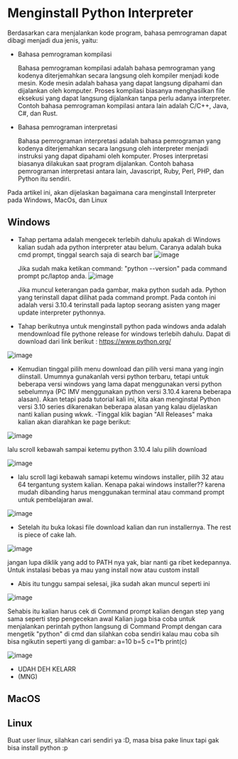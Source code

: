 # Menginstall Python Interpreter

Berdasarkan cara menjalankan kode program, bahasa pemrograman dapat dibagi menjadi dua jenis, yaitu:

- Bahasa pemrograman kompilasi

  Bahasa pemrograman kompilasi adalah bahasa pemrograman yang kodenya diterjemahkan secara langsung oleh kompiler menjadi kode mesin. Kode mesin adalah bahasa yang dapat langsung dipahami dan dijalankan oleh komputer. Proses kompilasi biasanya menghasilkan file eksekusi yang dapat langsung dijalankan tanpa perlu adanya interpreter. Contoh bahasa pemrograman kompilasi antara lain adalah C/C++, Java, C#, dan Rust.

- Bahasa pemrograman interpretasi

  Bahasa pemrograman interpretasi adalah bahasa pemrograman yang kodenya diterjemahkan secara langsung oleh interpreter menjadi instruksi yang dapat dipahami oleh komputer. Proses interpretasi biasanya dilakukan saat program dijalankan. Contoh bahasa pemrograman interpretasi antara lain, Javascript, Ruby, Perl, PHP, dan Python itu sendiri.

Pada artikel ini, akan dijelaskan bagaimana cara menginstall Interpreter pada Windows, MacOs, dan Linux

## Windows

- Tahap pertama adalah mengecek terlebih dahulu apakah di Windows kalian sudah ada python interpreter atau belum.
  Caranya adalah buka cmd prompt, tinggal search saja di search bar
  ![image](https://github.com/imvlaboratory/sg-basic-python/assets/51825907/33b9e963-da9f-4956-bf06-dc1f6f4b4c1b)

  Jika sudah maka ketikan command: "python --version" pada command prompt pc/laptop anda.
  ![image](https://github.com/imvlaboratory/sg-basic-python/assets/51825907/8318529d-4dfe-4713-918c-03909b91adbc)

  Jika muncul keterangan pada gambar, maka python sudah ada. Python yang terinstall dapat dilihat pada command prompt. Pada contoh ini adalah versi 3.10.4 terinstall pada laptop seorang asisten yang mager update interpreter pythonnya.

- Tahap berikutnya untuk menginstall python pada windows anda adalah mendownload file pythone release for windows terlebih dahulu.
Dapat di download dari link berikut : https://www.python.org/

![image](https://github.com/imvlaboratory/sg-basic-python/assets/51825907/95edc0fc-f3da-434e-a7f1-ff496b3e0e9e)

- Kemudian tinggal pilih menu download dan pilih versi mana yang ingin diinstall. Umumnya gunakanlah versi python terbaru, tetapi untuk beberapa versi windows yang lama dapat menggunakan versi python sebelumnya (PC IMV menggunakan python versi 3.10.4 karena beberapa alasan). 
Akan tetapi pada tutorial kali ini, kita akan menginstal Python versi 3.10 series dikarenakan beberapa alasan yang kalau dijelaskan nanti kalian pusing wkwk. -Tinggal klik bagian "All Releases" maka kalian akan diarahkan ke page berikut:

![image](https://github.com/imvlaboratory/sg-basic-python/assets/51825907/b6fdedad-0779-4c3e-a72a-6714b52b175c)

lalu scroll kebawah sampai ketemu python 3.10.4 lalu pilih download

![image](https://github.com/imvlaboratory/sg-basic-python/assets/51825907/71529940-fcf0-4fd3-a903-021faa4f3325)

- lalu scroll lagi kebawah samapi ketemu windows installer, pilih 32 atau 64 tergantung system kalian. Kenapa pakai windows installer?? karena mudah dibanding harus menggunakan terminal atau command prompt untuk pembelajaran awal.

![image](https://github.com/imvlaboratory/sg-basic-python/assets/51825907/49944028-5d0e-4958-9170-ad9fbc7f4c62)

- Setelah itu buka lokasi file download kalian dan run installernya. The rest is piece of cake lah.

![image](https://github.com/imvlaboratory/sg-basic-python/assets/51825907/0562eb0e-67e0-4547-8e84-d268e76a0fbc)

jangan lupa diklik yang add to PATH nya yak, biar nanti ga ribet kedepannya.
Untuk instalasi bebas ya mau yang install now atau custom install
- Abis itu tunggu sampai selesai, jika sudah akan muncul seperti ini

![image](https://github.com/imvlaboratory/sg-basic-python/assets/51825907/a6ad2457-d6c4-4f53-9fa2-2ce9945f4c07)

Sehabis itu kalian harus cek di Command prompt kalian dengan step yang sama seperti step pengecekan awal
Kalian juga bisa coba untuk menjalankan perintah python langsung di Command Prompt dengan cara mengetik "python" di cmd dan silahkan coba sendiri
kalau mau coba sih bisa ngikutin seperti yang di gambar:
a=10
b=5
c=1*b
print(c)

![image](https://github.com/imvlaboratory/sg-basic-python/assets/51825907/4823e969-39ac-48db-a26c-b8e75377e105)

- UDAH DEH KELARR
- (MNG)
<!-- Ini vito wkwkwk-->

<!-- TODO: create a tutorial how to install python on Windows -->

## MacOS

<!-- TODO: create a tutorial how to install python on Windows -->

## Linux

Buat user linux, silahkan cari sendiri ya :D, masa bisa pake linux tapi gak bisa install python :p
